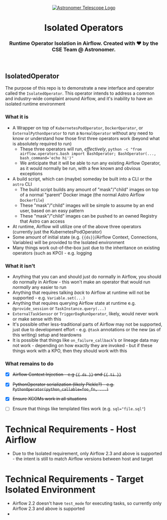 <p align="center">
  <a href="https://www.airflow.apache.org">
    <img src="https://raw.githubusercontent.com/astronomer/telescope/main/astro.png" alt="Astronomer Telescope Logo" />
  </a>
</p>
<h1 align="center">
   Isolated Operators
</h1>
  <h3 align="center">
  Runtime Operator Isolation in Airflow. Created with ❤️ by the CSE Team @ Astronomer.
</h3>

<br/>

## IsolatedOperator
The purpose of this repo is to demonstrate a new interface and operator called the `IsolatedOperator`. This operator intends to address a common and industry-wide complaint around Airflow, and it's inability to have an isolated runtime environment

### What it is
- A Wrapper on top of `KubernetesPodOperator`, `DockerOperator`, or `ExternalPythonOperator` to run a `NormalOperator` without any need to know or understand how those first three operators work (beyond what is absolutely required to run)
  - These three operators will run, _effectively_, `python -c "from airflow.operators.bash import BashOperator; BashOperator(..., bash_command='echo hi')"`
  - We anticipate that it will be able to run any existing Airflow Operator, as it would normally be run, with a few known and obvious exceptions
- A build script, which can (maybe) someday be built into a CLI or the `astro` CLI
  - The build script builds any amount of "mask"/"child" images on top of a normal "parent" Docker image (the normal Astro Airflow `Dockerfile`)
  - These "mask"/"child" images will be simple to assume by an end user, based on an easy pattern
  - These "mask"/"child" images can be pushed to an owned Registry that Astro can access
- At runtime, Airflow will utilize one of the above three operators (currently just the KubernetesPodOperator)
- Some amount of initial state (e.g. `{{ds}}`/Airflow Context, Connections, Variables) will be provided to the Isolated environment
- Many things work out-of-the-box just due to the inheritance on existing operators (such as KPO) - e.g. logging

### What it isn't
- Anything that you can and should just do normally in Airflow, you should do normally in Airflow - this won't make an operator that would run _normally_ any easier to run
- Anything that requires talking _back_ to Airflow at runtime will not be supported - e.g. `Variable.set(...)`
- Anything that requires querying Airflow state at runtime e.g. `@provide_session` or `TaskInstance.query(...)`
- `ExternalTaskSensor` or `TriggerDagRunOperator`, likely, would never work or make sense with this
- It's possible other less-traditional parts of Airflow may not be supported, just due to development effort - e.g. `@task` annotations or the new (as of this writing) setup and teardowns
- It is possible that things like `on_failure_callback`'s or lineage data may not work - depending on how exactly they are invoked - but if these things work with a KPO, then they should work with this

### What remains to do
- [x] ~~Airflow Context Injection - e.g `{{ ds }}` and `{{ ti }}`~~
- [x] ~~PythonOperator serialization (likely Pickle?) - e.g. `PythonOperator(python_callable=foo_fn, ...)`~~
- [x] ~~Ensure XCOMs work in all situations~~
- [ ] Ensure that things like templated files work (e.g. `sql="file.sql"`)


# Technical Requirements - Host Airflow
- Due to the Isolated requirement, only Airflow 2.3 and above is supported - the intent is still to match Airflow versions between host and target

# Technical Requirements - Target Isolated Environment
- Airflow 2.2 doesn't have `test_mode` for executing tasks, so currently only Airflow 2.3 and above is supported
-
